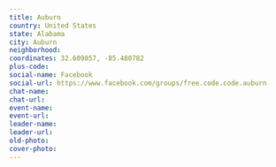 ```yaml
---
title: Auburn
country: United States
state: Alabama
city: Auburn
neighborhood: 
coordinates: 32.609857, -85.480782
plus-code:
social-name: Facebook
social-url: https://www.facebook.com/groups/free.code.code.auburn
chat-name:
chat-url:
event-name:
event-url:
leader-name:
leader-url:
old-photo: 
cover-photo:
---
```

